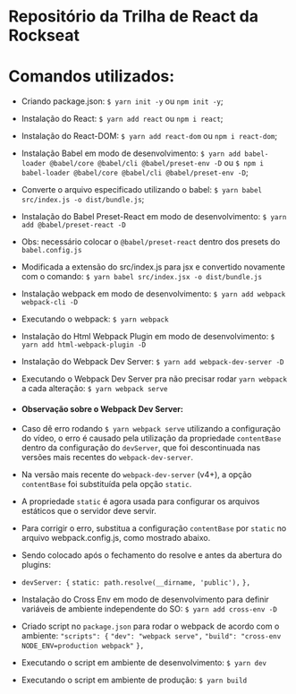# Repositório da Trilha de React da Rockseat

# Comandos utilizados:

- Criando package.json: `$ yarn init -y` ou `npm init -y`;

- Instalação do React: `$ yarn add react` ou `npm i react`;

- Instalação do React-DOM: `$ yarn add react-dom` ou `npm i react-dom`;

- Instalação Babel em modo de desenvolvimento: `$ yarn add babel-loader @babel/core @babel/cli @babel/preset-env -D` ou `$ npm i babel-loader @babel/core @babel/cli @babel/preset-env -D`;

- Converte o arquivo especificado utilizando o babel: `$ yarn babel src/index.js -o dist/bundle.js`;

- Instalação do Babel Preset-React em modo de desenvolvimento: `$ yarn add @babel/preset-react -D`

- Obs: necessário colocar o `@babel/preset-react` dentro dos presets do `babel.config.js`

- Modificada a extensão do src/index.js para jsx e convertido novamente com o comando: `$ yarn babel src/index.jsx -o dist/bundle.js`

- Instalação webpack em modo de desenvolvimento: `$ yarn add webpack webpack-cli -D`

- Executando o webpack: `$ yarn webpack`

- Instalação do Html Webpack Plugin em modo de desenvolvimento: `$ yarn add html-webpack-plugin -D`

- Instalação do Webpack Dev Server: `$ yarn add webpack-dev-server -D`

- Executando o Webpack Dev Server pra não precisar rodar `yarn webpack` a cada alteração: `$ yarn webpack serve`

- #### Observação sobre o Webpack Dev Server:

- Caso dê erro rodando `$ yarn webpack serve` utilizando a configuração do vídeo, o erro é causado pela utilização da propriedade `contentBase` dentro da configuração do `devServer`, que foi descontinuada nas versões mais recentes do `webpack-dev-server`.
- Na versão mais recente do `webpack-dev-server` (v4+), a opção `contentBase` foi substituída pela opção `static`.
- A propriedade `static` é agora usada para configurar os arquivos estáticos que o servidor deve servir.
- Para corrigir o erro, substitua a configuração `contentBase` por `static` no arquivo webpack.config.js, como mostrado abaixo.
- Sendo colocado após o fechamento do resolve e antes da abertura do plugins:

- `devServer: {`
  `static: path.resolve(__dirname, 'public'),`
  `},`

- Instalação do Cross Env em modo de desenvolvimento para definir variáveis de ambiente independente do SO: `$ yarn add cross-env -D`

- Criado script no `package.json` para rodar o webpack de acordo com o ambiente:
  `"scripts": {`
  `"dev": "webpack serve",`
  `"build": "cross-env NODE_ENV=production webpack"`
  `},`

- Executando o script em ambiente de desenvolvimento: `$ yarn dev`

- Executando o script em ambiente de produção: `$ yarn build`
